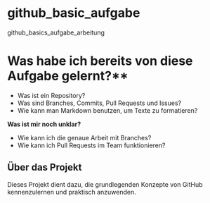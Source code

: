 # github_basic_aufgabe
github_basics_aufgabe_arbeitung

# Was habe ich bereits von diese Aufgabe gelernt?**
- Was ist ein Repository?
- Was sind Branches, Commits, Pull Requests und Issues?
- Wie kann man Markdown benutzen, um Texte zu formatieren?

**Was ist mir noch unklar?**
- Wie kann ich die genaue Arbeit mit Branches?
- Wie kann ich Pull Requests im Team funktionieren?

## Über das Projekt

Dieses Projekt dient dazu, die grundlegenden Konzepte von GitHub kennenzulernen und praktisch anzuwenden.
